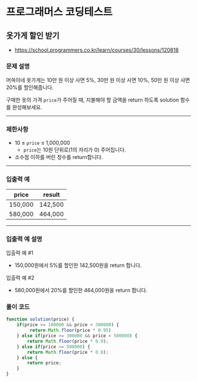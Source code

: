 # 프로그래머스 코딩테스트
## 옷가게 할인 받기

- https://school.programmers.co.kr/learn/courses/30/lessons/120818

### **문제 설명**

머쓱이네 옷가게는 10만 원 이상 사면 5%, 30만 원 이상 사면 10%, 50만 원 이상 사면 20%를 할인해줍니다.

구매한 옷의 가격 `price`가 주어질 때, 지불해야 할 금액을 return 하도록 solution 함수를 완성해보세요.

---

### 제한사항

- 10 ≤ `price` ≤ 1,000,000
    - `price`는 10원 단위로(1의 자리가 0) 주어집니다.
- 소수점 이하를 버린 정수를 return합니다.

---

### 입출력 예

| price | result |
| --- | --- |
| 150,000 | 142,500 |
| 580,000 | 464,000 |

---

### 입출력 예 설명

입출력 예 #1

- 150,000원에서 5%를 할인한 142,500원을 return 합니다.

입출력 예 #2

- 580,000원에서 20%를 할인한 464,000원을 return 합니다.

### 풀이 코드

```jsx
function solution(price) {
    if(price >= 100000 && price < 300000) {
         return Math.floor(price * 0.95)
    } else if(price >= 300000 && price < 500000) {
        return Math.floor(price * 0.9);
    } else if(price >= 500000) {
        return Math.floor(price * 0.8);
    } else { 
        return price;
    }
}
```
